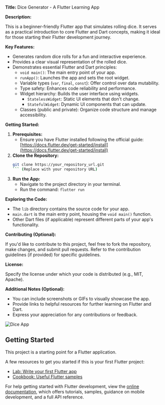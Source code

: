 **Title:** Dice Generator - A Flutter Learning App

**Description:**

This is a beginner-friendly Flutter app that simulates rolling dice. It serves as a practical introduction to core Flutter and Dart concepts, making it ideal for those starting their Flutter development journey.

**Key Features:**

- Generates random dice rolls for a fun and interactive experience.
- Provides a clear visual representation of the rolled dice.
- Demonstrates essential Flutter and Dart principles:
    - `void main()`: The main entry point of your app.
    - `runApp()`: Launches the app and sets the root widget.
    - Variable types (`var`, `final`, `const`): Offer control over data mutability.
    - Type safety: Enhances code reliability and performance.
    - Widget hierarchy: Builds the user interface using widgets.
        - `StatelessWidget`: Static UI elements that don't change.
        - `StatefulWidget`: Dynamic UI components that can update.
    - Classes (public and private): Organize code structure and manage accessibility.

**Getting Started:**

1. **Prerequisites:**
    - Ensure you have Flutter installed following the official guide: [https://docs.flutter.dev/get-started/install](https://docs.flutter.dev/get-started/install)
2. **Clone the Repository:**
    ```bash
    git clone https://your_repository_url.git
    ``` (Replace with your repository URL)
3. **Run the App:**
    - Navigate to the project directory in your terminal.
    - Run the command: `flutter run`

**Exploring the Code:**

- The `lib` directory contains the source code for your app.
- `main.dart` is the main entry point, housing the `void main()` function.
- Other Dart files (if applicable) represent different parts of your app's functionality.

**Contributing (Optional):**

If you'd like to contribute to this project, feel free to fork the repository, make changes, and submit pull requests. Refer to the contribution guidelines (if provided) for specific guidelines.

**License:**

Specify the license under which your code is distributed (e.g., MIT, Apache).

**Additional Notes (Optional):**

- You can include screenshots or GIFs to visually showcase the app.
- Provide links to helpful resources for further learning on Flutter and Dart.
- Express your appreciation for any contributions or feedback.


![Dice App](https://github.com/jaaraarkey/first-flutter-app_dice-generator/assets/67980130/6a3a70ff-765a-48cc-9348-afbc7c061c9b)

    

## Getting Started

This project is a starting point for a Flutter application.

A few resources to get you started if this is your first Flutter project:

- [Lab: Write your first Flutter app](https://docs.flutter.dev/get-started/codelab)
- [Cookbook: Useful Flutter samples](https://docs.flutter.dev/cookbook)

For help getting started with Flutter development, view the
[online documentation](https://docs.flutter.dev/), which offers tutorials,
samples, guidance on mobile development, and a full API reference.
